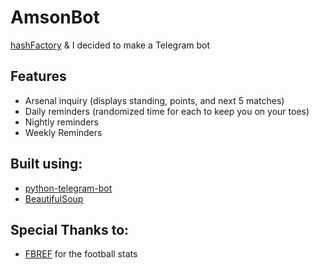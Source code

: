 # AmsonBot

[hashFactory](https://github.com/hashFactory) &amp; I decided to make a Telegram bot 

## Features
* Arsenal inquiry (displays standing, points, and next 5 matches)
* Daily reminders (randomized time for each to keep you on your toes)
* Nightly reminders
* Weekly Reminders

## Built using: 
* [python-telegram-bot](https://github.com/python-telegram-bot/python-telegram-bot)
* [BeautifulSoup](https://www.crummy.com/software/BeautifulSoup/bs4/doc/)

## Special Thanks to:
* [FBREF](https://fbref.com/en/) for the football stats



